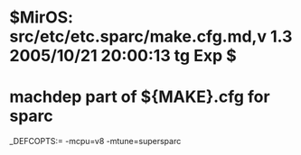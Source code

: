 # $MirOS: src/etc/etc.sparc/make.cfg.md,v 1.3 2005/10/21 20:00:13 tg Exp $
#
# machdep part of ${MAKE}.cfg for sparc

_DEFCOPTS:=	-mcpu=v8 -mtune=supersparc
